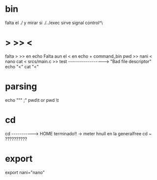 # bin
falta el ./  y mirar si ./../exec sirve
signal control^\

# > >> <
falta > >> en echo
Falta aun el < en echo + command_bin
pwd >> nani < nano
cat < srcs/main.c >> test ------------------> "Bad file descriptor"
echo "<"
cat "<"

# parsing
echo """                   ;"
pwd\t or pwd \t

# cd
cd -----------> HOME terminado!! -> meter hnull en la generalfree
cd ~ ??????????


# export
export nani="nano"
